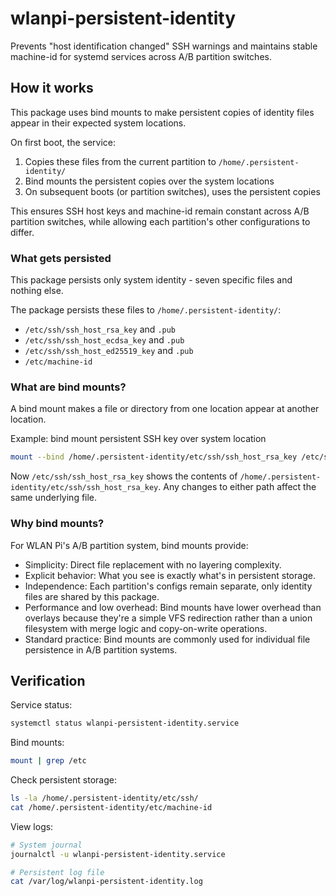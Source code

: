 # wlanpi-persistent-identity

Prevents "host identification changed" SSH warnings and maintains stable machine-id for systemd services across A/B partition switches.

## How it works

This package uses bind mounts to make persistent copies of identity files appear in their expected system locations.

On first boot, the service:

1. Copies these files from the current partition to `/home/.persistent-identity/`
2. Bind mounts the persistent copies over the system locations
3. On subsequent boots (or partition switches), uses the persistent copies

This ensures SSH host keys and machine-id remain constant across A/B partition switches, while allowing each partition's other configurations to differ.

### What gets persisted

This package persists only system identity - seven specific files and nothing else.

The package persists these files to `/home/.persistent-identity/`:

- `/etc/ssh/ssh_host_rsa_key` and `.pub`
- `/etc/ssh/ssh_host_ecdsa_key` and `.pub`
- `/etc/ssh/ssh_host_ed25519_key` and `.pub`
- `/etc/machine-id`

### What are bind mounts?

A bind mount makes a file or directory from one location appear at another location.

Example: bind mount persistent SSH key over system location

```bash
mount --bind /home/.persistent-identity/etc/ssh/ssh_host_rsa_key /etc/ssh/ssh_host_rsa_key
```

Now `/etc/ssh/ssh_host_rsa_key` shows the contents of `/home/.persistent-identity/etc/ssh/ssh_host_rsa_key`. Any changes to either path affect the same underlying file.

### Why bind mounts?

For WLAN Pi's A/B partition system, bind mounts provide:

- Simplicity: Direct file replacement with no layering complexity.
- Explicit behavior: What you see is exactly what's in persistent storage.
- Independence: Each partition's configs remain separate, only identity files are shared by this package.
- Performance and low overhead: Bind mounts have lower overhead than overlays because they're a simple VFS redirection rather than a union filesystem with merge logic and copy-on-write operations.
- Standard practice: Bind mounts are commonly used for individual file persistence in A/B partition systems.

## Verification

Service status:

```bash
systemctl status wlanpi-persistent-identity.service
```

Bind mounts:

```bash
mount | grep /etc
```

Check persistent storage:

```bash
ls -la /home/.persistent-identity/etc/ssh/
cat /home/.persistent-identity/etc/machine-id
```

View logs:

```bash
# System journal
journalctl -u wlanpi-persistent-identity.service

# Persistent log file
cat /var/log/wlanpi-persistent-identity.log
```
